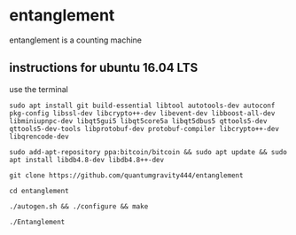 # entanglement

entanglement is a counting machine

## instructions for ubuntu 16.04 LTS

use the terminal

```
sudo apt install git build-essential libtool autotools-dev autoconf pkg-config libssl-dev libcrypto++-dev libevent-dev libboost-all-dev libminiupnpc-dev libqt5gui5 libqt5core5a libqt5dbus5 qttools5-dev qttools5-dev-tools libprotobuf-dev protobuf-compiler libcrypto++-dev libqrencode-dev
```
```
sudo add-apt-repository ppa:bitcoin/bitcoin && sudo apt update && sudo apt install libdb4.8-dev libdb4.8++-dev
```
```
git clone https://github.com/quantumgravity444/entanglement
```
```
cd entanglement
```
```
./autogen.sh && ./configure && make
```
```
./Entanglement
```
